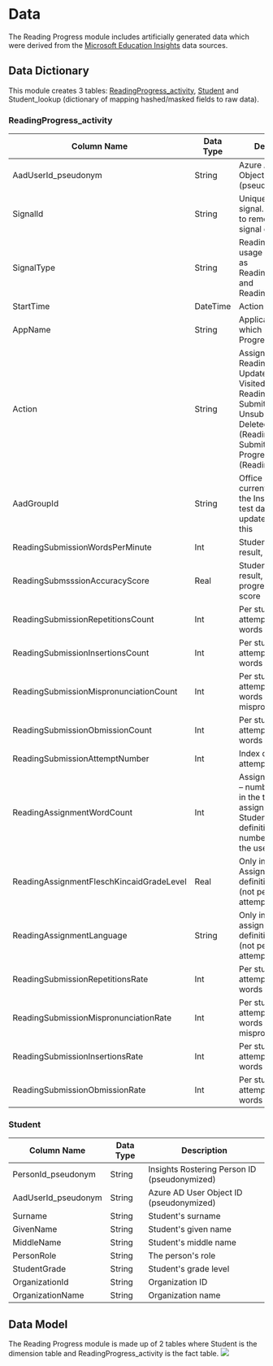 # Data
The Reading Progress module includes artificially generated data which were derived from the [Microsoft Education Insights](https://github.com/microsoft/OpenEduAnalytics/tree/main/modules/module_catalog/Microsoft_Education_Insights/test_data) data sources.

## Data Dictionary
This module creates 3 tables: [ReadingProgress_activity](
https://github.com/microsoft/OpenEduAnalytics/blob/main/modules/module_catalog/Reading_Progress/data/README.md#readingprogress_activity), [Student](https://github.com/microsoft/OpenEduAnalytics/blob/main/modules/module_catalog/Reading_Progress/data/README.md#student) and Student_lookup (dictionary of mapping hashed/masked fields to raw data).

### ReadingProgress_activity
|Column Name | Data Type | Description |
|-----------|-----------|-----------|
| AadUserId_pseudonym | String | Azure AD User Object ID (pseudonymized) |
| SignalId | String | Unique GUID per signal. Can be used to remove potential signal duplications |
| SignalType | String | Reading Progress usage signals such as ReadingSubmission and ReadingAssignment |
| StartTime |	DateTime |	Action time |
|	AppName |	String |	Application used, which is Reading Progress |
| Action | String | Assigned (also for Reading Progress), Updated, Returned, Visited (also for Reading Progress), Submitted, Unsubmitted, Deleted, EditMiscue (Reading Progress), Submit (Reading Progress), Attempt (Reading Progress) |
| AadGroupId | String | Office Group ID; currently nulled in the Insights K-12 test data and will be updated to include this |
| ReadingSubmissionWordsPerMinute | Int | Student submission result, reading pace |
| ReadingSubmsssionAccuracyScore | Real | Student submission result, reading progress accuracy score |
| ReadingSubmissionRepetitionsCount | Int | Per student attempt, number of words repeated |
| ReadingSubmissionInsertionsCount | Int | Per student attempt, number of words inserted |
| ReadingSubmissionMispronunciationCount | Int | Per student attempt, number of words mispronounced |
| ReadingSubmissionObmissionCount | Int | Per student attempt, number of words omitted |
| ReadingSubmissionAttemptNumber | Int | Index of student attempts |
| ReadingAssignmentWordCount | Int | Assignment details – number of words in the text of the assignment. Student submission definition – total number of words the user read. |
| ReadingAssignmentFleschKincaidGradeLevel | Real | Only in the Assignment definition signals (not per student attempt) |
| ReadingAssignmentLanguage | String | Only in the assignment definition signals (not per student attempt) |
| ReadingSubmissionRepetitionsRate | Int | Per student attempt, rate of words repeated |
| ReadingSubmissionMispronunciationRate | Int | Per student attempt, rate of words mispronounced |
| ReadingSubmissionInsertionsRate | Int | Per student attempt, rate of words inserted |
| ReadingSubmissionObmissionRate | Int | Per student attempt, rate of words omitted |


### Student
|Column Name | Data Type | Description |
|-----------|-----------|-----------|
| PersonId_pseudonym | String | Insights Rostering Person ID (pseudonymized) |
| AadUserId_pseudonym | String | Azure AD User Object ID (pseudonymized) |
| Surname | String | Student's surname |
| GivenName | String | Student's given name |
| MiddleName | String | Student's middle name |
| PersonRole | String | The person's role |
| StudentGrade | String | Student's grade level |
| OrganizationId | String | Organization ID |
| OrganizationName | String | Organization name |

## Data Model
The Reading Progress module is made up of 2 tables where Student is the dimension table and ReadingProgress_activity is the fact table.
![](https://github.com/cstohlmann/OpenEduAnalytics/blob/main/modules/module_catalog/Reading_Progress/docs/images/rp_module_v0.1_pbi_data_model.png)
